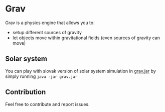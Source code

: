 # Grav

Grav is a physics engine that allows you to:

- setup different sources of gravity
- let objects move within gravitational fields (even sources of gravity can move)

## Solar system

You can play with slovak version of solar system simulation in [grav.jar](https://github.com/Zaijo/grav/raw/master/grav.jar) by simply running `java -jar grav.jar`

## Contribution

Feel free to contribute and report issues.